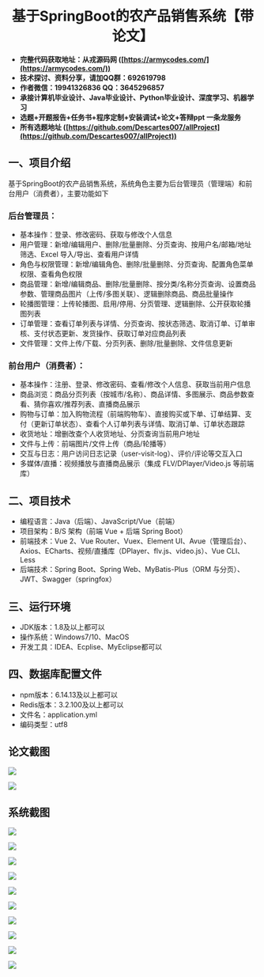 <h1 align="center">基于SpringBoot的农产品销售系统【带论文】</h1></p>

- <b>完整代码获取地址：从戎源码网 ([https://armycodes.com/](https://armycodes.com/))</b>
- <b>技术探讨、资料分享，请加QQ群：692619798</b>
- <b>作者微信：19941326836  QQ：3645296857</b>
- <b>承接计算机毕业设计、Java毕业设计、Python毕业设计、深度学习、机器学习</b>
- <b>选题+开题报告+任务书+程序定制+安装调试+论文+答辩ppt 一条龙服务</b>
- <b>所有选题地址 ([https://github.com/Descartes007/allProject](https://github.com/Descartes007/allProject)) </b>

## 一、项目介绍

基于SpringBoot的农产品销售系统，系统角色主要为后台管理员（管理端）和前台用户（消费者），主要功能如下
### 后台管理员：
- 基本操作：登录、修改密码、获取与修改个人信息
- 用户管理：新增/编辑用户、删除/批量删除、分页查询、按用户名/邮箱/地址筛选、Excel 导入/导出、查看用户详情
- 角色与权限管理：新增/编辑角色、删除/批量删除、分页查询、配置角色菜单权限、查看角色权限
- 商品管理：新增/编辑商品、删除/批量删除、按分类/名称分页查询、设置商品参数、管理商品图片（上传/多图关联）、逻辑删除商品、商品批量操作
- 轮播图管理：上传轮播图、启用/停用、分页管理、逻辑删除、公开获取轮播图列表
- 订单管理：查看订单列表与详情、分页查询、按状态筛选、取消订单、订单审核、支付状态更新、发货操作、获取订单对应商品列表
- 文件管理：文件上传/下载、分页列表、删除/批量删除、文件信息更新
### 前台用户（消费者）：
- 基本操作：注册、登录、修改密码、查看/修改个人信息、获取当前用户信息
- 商品浏览：商品分页列表（按城市/名称）、商品详情、多图展示、商品参数查看、猜你喜欢/推荐列表、直播商品展示
- 购物与订单：加入购物流程（前端购物车）、直接购买或下单、订单结算、支付（更新订单状态）、查看个人订单列表与详情、取消订单、订单状态跟踪
- 收货地址：增删改查个人收货地址、分页查询当前用户地址
- 文件与上传：前端图片/文件上传（商品/轮播等）
- 交互与日志：用户访问日志记录（user-visit-log）、评价/评论等交互入口
- 多媒体/直播：视频播放与直播商品展示（集成 FLV/DPlayer/Video.js 等前端库）

## 二、项目技术

- 编程语言：Java（后端）、JavaScript/Vue（前端）
- 项目架构：B/S 架构（前端 Vue + 后端 Spring Boot）
- 前端技术：Vue 2、Vue Router、Vuex、Element UI、Avue（管理后台）、Axios、ECharts、视频/直播库（DPlayer、flv.js、video.js）、Vue CLI、Less
- 后端技术：Spring Boot、Spring Web、MyBatis-Plus（ORM 与分页）、JWT、Swagger（springfox）


## 三、运行环境

- JDK版本：1.8及以上都可以
- 操作系统：Windows7/10、MacOS
- 开发工具：IDEA、Ecplise、MyEclipse都可以

## 四、数据库配置文件

- npm版本：6.14.13及以上都可以
- Redis版本：3.2.100及以上都可以
- 文件名：application.yml
- 编码类型：utf8

## 论文截图

![](screenshot/1.png)

![](screenshot/2.png)

## 系统截图

![](screenshot/3.png)

![](screenshot/4.png)

![](screenshot/5.png)

![](screenshot/6.png)

![](screenshot/7.png)

![](screenshot/8.png)

![](screenshot/9.png)

![](screenshot/10.png)

![](screenshot/11.png)

![](screenshot/12.png)
